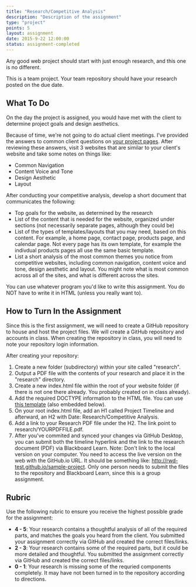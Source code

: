 ```yaml
---
title: "Research/Competitive Analysis"
description: "Description of the assignment"
type: "project"
points: 5
layout: assignment
date: 2015-9-22 12:00:00
status: assignment-completed
---
```


Any good web project should start with just enough research, and this one is no different.

This is a team project.  Your team repository should have your research posted on the due date.

## What To Do

On the day the project is assigned, you would have met with the client to determine project goals and design aesthetics.

Because of time, we're not going to do actual client meetings.  I've provided the answers to common client questions on <a href="/class/groups/">your project pages</a>. After reviewing these answers, visit 3 websites that are similar to your client's website and take some notes on things like:

* Common Navigation
* Content Voice and Tone
* Design Aesthetic
* Layout

After conducting your competitive analysis, develop a short document that communicates the following:

* Top goals for the website, as determined by the research
* List of the content that is needed for the website, organized under sections (not necessarily separate pages, although they could be)
* List of the types of templates/layouts that you may need, based on this content.  For example, a home page, contact page, products page, and calendar page.  Not every page has its own template, for example the indivdual products pages all use the same basic template.
* List a short analysis of the most common themes you notice from competitive websites, including common navigation, content voice and tone, design aesthetic and layout.  You might note what is most common across all of the sites, and what is different across the sites.

You can use whatever program you'd like to write this assignment.  You do NOT have to write it in HTML (unless you really want to).

## How to Turn In the Assignment

Since this is the first assignment, we will need to create a GitHub repository to house and host the project files.  We will create a GitHub repository and accounts in class.  When creating the repository in class, you will need to note your repository login information.

After creating your repository:

1.  Create a new folder (subdirectory) within your site called "research".
2.  Output a PDF file with the contents of your research and place it in the "research" directory.
3.  Create a new index.html file within the root of your website folder (if there is not one there already.  You probably created on in class already).
4.  Add the required DOCTYPE information to the HTML file.  You can use <a href="https://gist.github.com/challahan/0f8d805423259882cbc2">this template</a> (also embedded below).
4.  On your root index.html file, add an H1 called Project Timeline and afterward, an H2 with Date: Research/Competitive Analysis.
6.  Add a link to your Research PDF file under the H2.  The link point to research/YOURPDFFILE.pdf.
7.  After you've commited and synced your changes via GitHub Desktop, you can submit both the timeline hyperlink and the link to the research document (PDF) via Blackboard Learn.  Note: Don't link to the local version on your computer.  You need to access the live version on the web with the GitHub.io URL.  It should be something like: http://rwd-test.github.io/sample-project.  Only one person needs to submit the files to the repository and Blackboard Learn, since this is a group assignment. 

<script src="https://gist.github.com/challahan/0f8d805423259882cbc2.js"></script>

## Rubric

Use the following rubric to ensure you receive the highest possible grade for the assignment:

* **4 - 5**: Your research contains a thoughtful analysis of all of the required parts, and matches the goals you heard from the client.  You submitted your assignment correctly via GitHub and created the correct files/links.  
* **2 - 3**: Your research contains some of the required parts, but it could be more detailed and thoughtful.  You submitted the assignment correctly via GitHub and created the correct files/links.
* **0 - 1**: Your research is missing some of the requried components completely.  It may have not been turned in to the repository according to directions.
